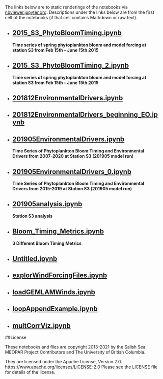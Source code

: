 The links below are to static renderings of the notebooks via
[nbviewer.jupyter.org](https://nbviewer.jupyter.org/).
Descriptions under the links below are from the first cell of the notebooks
(if that cell contains Markdown or raw text).

* ## [2015_S3_PhytoBloomTiming.ipynb](https://nbviewer.jupyter.org/github/SalishSeaCast/analysis-elise-2/blob/master/notebooks/forAline/2015_S3_PhytoBloomTiming.ipynb)  
    
    **Time series of spring phytoplankton bloom and model forcing at station S3 from Feb 15th - June 15th 2015**

* ## [2015_S3_PhytoBloomTiming_2.ipynb](https://nbviewer.jupyter.org/github/SalishSeaCast/analysis-elise-2/blob/master/notebooks/forAline/2015_S3_PhytoBloomTiming_2.ipynb)  
    
    **Time series of spring phytoplankton bloom and model forcing at station S3 from Feb 15th - June 15th 2015**

* ## [201812EnvironmentalDrivers.ipynb](https://nbviewer.jupyter.org/github/SalishSeaCast/analysis-elise-2/blob/master/notebooks/forAline/201812EnvironmentalDrivers.ipynb)  
    
* ## [201812EnvironmentalDrivers_beginning_EO.ipynb](https://nbviewer.jupyter.org/github/SalishSeaCast/analysis-elise-2/blob/master/notebooks/forAline/201812EnvironmentalDrivers_beginning_EO.ipynb)  
    
* ## [201905EnvironmentalDrivers.ipynb](https://nbviewer.jupyter.org/github/SalishSeaCast/analysis-elise-2/blob/master/notebooks/forAline/201905EnvironmentalDrivers.ipynb)  
    
    **Time Series of Phytoplankton Bloom Timing and Environmental Drivers from 2007-2020 at Station S3 (201905 model run)**

* ## [201905EnvironmentalDrivers_0.ipynb](https://nbviewer.jupyter.org/github/SalishSeaCast/analysis-elise-2/blob/master/notebooks/forAline/201905EnvironmentalDrivers_0.ipynb)  
    
    **Time Series of Phytoplankton Bloom Timing and Environmental Drivers from 2015-2019 at Station S3 (201905 model run)**

* ## [201905analysis.ipynb](https://nbviewer.jupyter.org/github/SalishSeaCast/analysis-elise-2/blob/master/notebooks/forAline/201905analysis.ipynb)  
    
    **Station S3 analysis**

* ## [Bloom_Timing_Metrics.ipynb](https://nbviewer.jupyter.org/github/SalishSeaCast/analysis-elise-2/blob/master/notebooks/forAline/Bloom_Timing_Metrics.ipynb)  
    
    **3 Different Bloom Timing Metrics**

* ## [Untitled.ipynb](https://nbviewer.jupyter.org/github/SalishSeaCast/analysis-elise-2/blob/master/notebooks/forAline/Untitled.ipynb)  
    
* ## [explorWindForcingFiles.ipynb](https://nbviewer.jupyter.org/github/SalishSeaCast/analysis-elise-2/blob/master/notebooks/forAline/explorWindForcingFiles.ipynb)  
    
* ## [loadGEMLAMWinds.ipynb](https://nbviewer.jupyter.org/github/SalishSeaCast/analysis-elise-2/blob/master/notebooks/forAline/loadGEMLAMWinds.ipynb)  
    
* ## [loopAppendExample.ipynb](https://nbviewer.jupyter.org/github/SalishSeaCast/analysis-elise-2/blob/master/notebooks/forAline/loopAppendExample.ipynb)  
    
* ## [multCorrViz.ipynb](https://nbviewer.jupyter.org/github/SalishSeaCast/analysis-elise-2/blob/master/notebooks/forAline/multCorrViz.ipynb)  
    

##License

These notebooks and files are copyright 2013-2021
by the Salish Sea MEOPAR Project Contributors
and The University of British Columbia.

They are licensed under the Apache License, Version 2.0.
https://www.apache.org/licenses/LICENSE-2.0
Please see the LICENSE file for details of the license.
